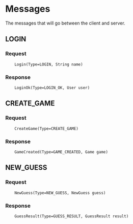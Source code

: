 # Messages
The messages that will go between the client and server.

## LOGIN
### Request
        Login(Type=LOGIN, String name)

### Response 
        LoginOk(Type=LOGIN_OK, User user)

## CREATE_GAME
### Request 
        CreateGame(Type=CREATE_GAME)

### Response 
        GameCreated(Type=GAME_CREATED, Game game)

## NEW_GUESS
### Request 
        NewGuess(Type=NEW_GUESS, NewGuess guess)

### Response
        GuessResult(Type=GUESS_RESULT, GuessResult result)